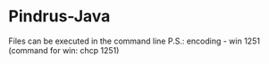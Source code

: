 # Pindrus-Java
Files can be executed in the command line
P.S.: encoding - win 1251 (command for win: chcp 1251)

